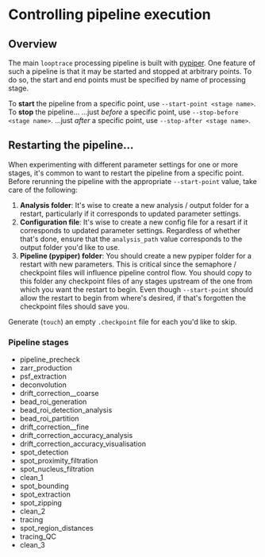 
# Controlling pipeline execution
## Overview
The main `looptrace` processing pipeline is built with [pypiper]().
One feature of such a pipeline is that it may be started and stopped at arbitrary points.
To do so, the start and end points must be specified by name of processing stage.

To __start__ the pipeline from a specific point, use `--start-point <stage name>`.
To __stop__ the pipeline...
    ...just _before_ a specific point, use `--stop-before <stage name>`.
    ...just _after_ a specific point, use `--stop-after <stage name>`.

## Restarting the pipeline...
When experimenting with different parameter settings for one or more stages, it's common to want to restart the pipeline from a specific point.
Before rerunning the pipeline with the appropriate `--start-point` value, take care of the following:

1. __Analysis folder__: It's wise to create a new analysis / output folder for a restart, particularly if it corresponds to updated parameter settings.
1. __Configuration file__: It's wise to create a new config file for a resart if it corresponds to updated parameter settings. 
Regardless of whether that's done, ensure that the `analysis_path` value corresponds to the output folder you'd like to use.
1. __Pipeline (pypiper) folder__: You should create a new pypiper folder for a restart with new parameters.
This is critical since the semaphore / checkpoint files will influence pipeline control flow.
You should copy to this folder any checkpoint files of any stages upstream of the one from which you want the restart to begin.
Even though `--start-point` should allow the restart to begin from where's desired, if that's forgotten the checkpoint files should save you.

Generate (`touch`) an empty `.checkpoint` file for each you'd like to skip.

### Pipeline stages
* pipeline_precheck
* zarr_production
* psf_extraction
* deconvolution
* drift_correction__coarse
* bead_roi_generation
* bead_roi_detection_analysis
* bead_roi_partition
* drift_correction__fine
* drift_correction_accuracy_analysis
* drift_correction_accuracy_visualisation
* spot_detection
* spot_proximity_filtration
* spot_nucleus_filtration
* clean_1
* spot_bounding
* spot_extraction
* spot_zipping
* clean_2
* tracing
* spot_region_distances
* tracing_QC
* clean_3
